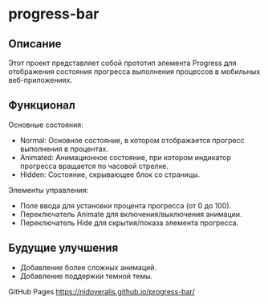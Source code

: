 # progress-bar

## Описание
Этот проект представляет собой прототип элемента Progress для отображения состояния прогресса выполнения процессов в мобильных веб-приложениях.

## Функционал
Основные состояния:

- Normal: Основное состояние, в котором отображается прогресс выполнения в процентах.
- Animated: Анимационное состояние, при котором индикатор прогресса вращается по часовой стрелке.
- Hidden: Состояние, скрывающее блок со страницы.

Элементы управления:

- Поле ввода для установки процента прогресса (от 0 до 100).
- Переключатель Animate для включения/выключения анимации.
- Переключатель Hide для скрытия/показа элемента прогресса.

## Будущие улучшения
- Добавление более сложных анимаций.
- Добавление поддержки темной темы.

GitHub Pages https://nidoveralis.github.io/progress-bar/
